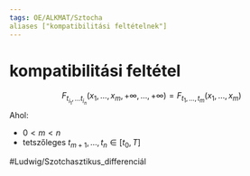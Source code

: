 ```yaml
---
tags: OE/ALKMAT/Sztocha 
aliases ["kompatibilitási feltételnek"]
---
```


# kompatibilitási feltétel
$$F_{t_{i_1},\dots t_{i_n}}(x_1, \dots, x_m, +\infty, \dots, +\infty) = F_{t_1, \dots,t_m}(x_1, \dots, x_m)$$
Ahol:
- $0< m < n$
- tetszőleges $t_{m+1}, \dots , t_n \in [t_0,T]$

#Ludwig/Szotchasztikus_differenciál 